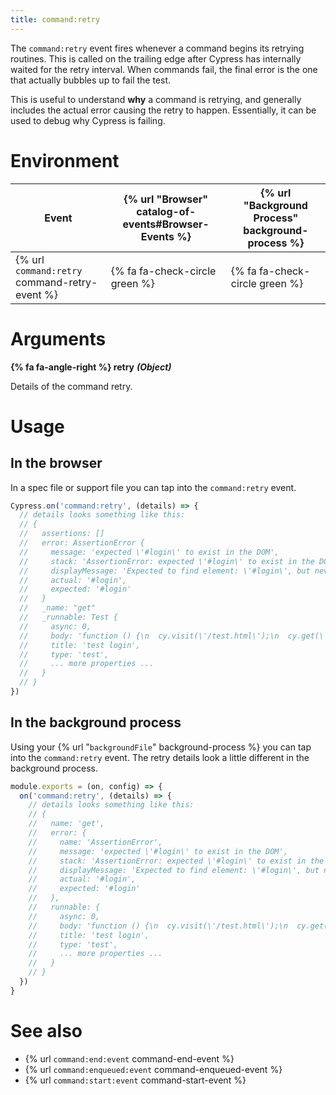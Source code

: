 ```yaml
---
title: command:retry
---
```


The `command:retry` event fires whenever a command begins its retrying routines. This is called on the trailing edge after Cypress has internally waited for the retry interval. When commands fail, the final error is the one that actually bubbles up to fail the test.

This is useful to understand **why** a command is retrying, and generally includes the actual error causing the retry to happen. Essentially, it can be used to debug why Cypress is failing.

# Environment

Event | {% url "Browser" catalog-of-events#Browser-Events %} | {% url "Background Process" background-process %}
--- | --- | ---
{% url `command:retry` command-retry-event %} | {% fa fa-check-circle green %} | {% fa fa-check-circle green %}

# Arguments

**{% fa fa-angle-right %} retry** ***(Object)***

Details of the command retry.

# Usage

## In the browser

In a spec file or support file you can tap into the `command:retry` event.

```javascript
Cypress.on('command:retry', (details) => {
  // details looks something like this:
  // {
  //   assertions: []
  //   error: AssertionError {
  //     message: 'expected \'#login\' to exist in the DOM',
  //     stack: 'AssertionError: expected \'#login\' to exist in the DOM',
  //     displayMessage: 'Expected to find element: \'#login\', but never found it.',
  //     actual: '#login',
  //     expected: '#login'
  //   }
  //   _name: "get"
  //   _runnable: Test {
  //     async: 0,
  //     body: 'function () {\n  cy.visit(\'/test.html\');\n  cy.get(\'#login\');',
  //     title: 'test login',
  //     type: 'test',
  //     ... more properties ...
  //   }
  // }
})
```

## In the background process

Using your {% url "`backgroundFile`" background-process %} you can tap into the `command:retry` event. The retry details look a little different in the background process.

```javascript
module.exports = (on, config) => {
  on('command:retry', (details) => {
    // details looks something like this:
    // {
    //   name: 'get',
    //   error: {
    //     name: 'AssertionError',
    //     message: 'expected \'#login\' to exist in the DOM',
    //     stack: 'AssertionError: expected \'#login\' to exist in the DOM',
    //     displayMessage: 'Expected to find element: \'#login\', but never found it.',
    //     actual: '#login',
    //     expected: '#login'
    //   },
    //   runnable: {
    //     async: 0,
    //     body: 'function () {\n  cy.visit(\'/test.html\');\n  cy.get(\'#login\');',
    //     title: 'test login',
    //     type: 'test',
    //     ... more properties ...
    //   }
    // }
  })
}
```

# See also

- {% url `command:end:event` command-end-event %}
- {% url `command:enqueued:event` command-enqueued-event %}
- {% url `command:start:event` command-start-event %}
